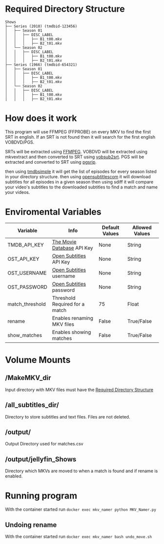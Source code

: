 # Required Directory Structure
```
Shows
├── Series (2010) (tmdbid-123456)
│   ├── Season 01
│   │   ├── DISC_LABEL
│   │   │   ├── B1_t00.mkv
│   │   │   ├── B2_t01.mkv
│   └── Season 02
│   │   ├── DISC_LABEL
│   │   │   ├── B1_t00.mkv
│   │   │   ├── B2_t01.mkv
├── Series (1966) (tmdbid-654321)
│   ├── Season 01
│   │   ├── DISC_LABEL
│   │   │   ├── B1_t00.mkv
│   │   │   ├── B2_t01.mkv
│   └── Season 02
│   │   ├── DISC_LABEL
│   │   │   ├── B1_t00.mkv
│   │   │   ├── B2_t01.mkv
```

# How does it work
This program will use FFMPEG (FFPROBE) on every MKV to find the first SRT in english. If an SRT is not found then it will search for the first english VOBDVD/PGS.

SRTs will be extracted using [FFMPEG](https://github.com/FFmpeg/FFmpeg).
VOBDVD will be extracted using mkvextract and then converted to SRT using [vobsub2srt](https://github.com/ruediger/VobSub2SRT/tree/master).
PGS will be extracted and converted to SRT using [pgsrip](https://github.com/ratoaq2/pgsrip).

then using [tmdbsimple](https://github.com/celiao/tmdbsimple) it will get the list of episodes for every season listed in your directory structure.
then using [opensubtitlescom](https://github.com/dusking/opensubtitles-com) it will download subtitles for all episodes in a given season
then using sdiff it will compare your video's subtitles to the downloaded subtitles to find a match and name your videos.

# Enviromental Variables
| Variable | Info | Default Values | Allowed Values |
|-|-|-|-|
| TMDB_API_KEY | [The Movie Database](https://www.themoviedb.org/settings/api) API Key | None | String |
| OST_API_KEY | [Open Subtitles](https://www.opensubtitles.com/en/consumers) API Key | None | String |
| OST_USERNAME | [Open Subtitles](https://www.opensubtitles.com/en/) username | None | String |
| OST_PASSWORD | [Open Subtitles](https://www.opensubtitles.com/en/) password | None | String |
| match_threshold | Threshold Required for a match | 75 | Float |
| rename | Enables renaming MKV files | False | True/False |
| show_matches | Enables showing matches | False | True/False |

# Volume Mounts
## /MakeMKV_dir
Input directory with MKV files must have the [Required Directory Structure](#required_directory_structure)

## /all_subtitles_dir/
Directory to store subtitles and text files. Files are not deleted.

## /output/
Output Directory used for matches.csv

## /output/jellyfin_Shows
Directory which MKVs are moved to when a match is found and if rename is enabled.

# Running program
With the container started run `docker exec mkv_namer python MKV_Namer.py`

## Undoing rename
With the container started run `docker exec mkv_namer bash undo_move.sh`
